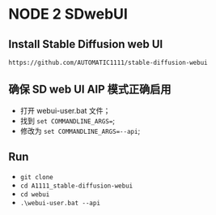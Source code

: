# NODE 2 SDwebUI

## Install Stable Diffusion web UI
`https://github.com/AUTOMATIC1111/stable-diffusion-webui`

## 确保 SD web UI AIP 模式正确启用
- 打开 webui-user.bat 文件；
- 找到 `set COMMANDLINE_ARGS=`;
- 修改为 `set COMMANDLINE_ARGS=--api`;

## Run
- `git clone `
- `cd A1111_stable-diffusion-webui`
- `cd webui`
- `.\webui-user.bat --api`

